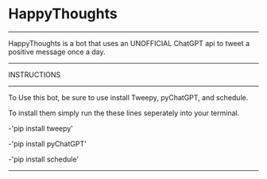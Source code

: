 # HappyThoughts
_______________________________________
HappyThoughts is a bot that uses an UNOFFICIAL ChatGPT api to tweet a positive message once a day.
_______________________________________
INSTRUCTIONS
_______________________________________
To Use this bot, be sure to use install Tweepy, pyChatGPT, and schedule.

To install them simply run the these lines seperately into your terminal.

-'pip install tweepy'

-'pip install pyChatGPT'

-'pip install schedule'
_______________________________________